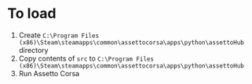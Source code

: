 # To load
1. Create `C:\Program Files (x86)\Steam\steamapps\common\assettocorsa\apps\python\assettoHub` directory
2. Copy contents of `src` to `C:\Program Files (x86)\Steam\steamapps\common\assettocorsa\apps\python\assettoHub`
3. Run Assetto Corsa